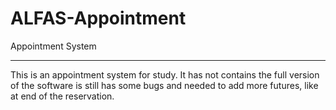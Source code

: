 # ALFAS-Appointment
Appointment System
******
This is an appointment system for study.
It has not contains the full version of the software is still has some bugs and needed to add more futures, like at end of the reservation.
